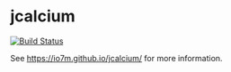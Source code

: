 jcalcium
===

[![Build Status](https://travis-ci.org/io7m/jcalcium.svg?branch=master)](https://travis-ci.org/io7m/jcalcium)

See https://io7m.github.io/jcalcium/ for more information.
